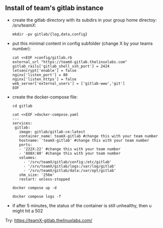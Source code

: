 ## Install of team's gitlab instance  
* create the gitlab directory with its subdirs in your group home directoy: */srv/teamX*:
  ```
  mkdir -pv gitlab/{log,data,config}
  ```
* put this minimal content in config subfolder (change X by your teams number):
  ``` 
  cat <<EOF >config/gitlab.rb
  external_url "https://teamX-gitlab.thelinuxlabs.com"
  gitlab_rails['gitlab_shell_ssh_port'] = 2424
  letsencrypt['enable'] = false
  nginx['listen_port'] = 80
  nginx['listen_https'] = false
  web_server['external_users'] = ['gitlab-www','git']
  EOF
  ```  
* create the docker-compose file:
  ```
  cd gitlab
  
  cat <<EOF >docker-compose.yaml
  ---
  services:
   gitlab:
     image: gitlab/gitlab-ce:latest
     container_name: teamX-gitlab #change this with your team number
     hostname: 'teamX-gitlab' #change this with your team number
     ports:
     - '222X:22' #change this with your team number
     - '888X:80' #change this with your team number
     volumes:
       - '/srv/teamX/gitlab/config:/etc/gitlab'
       - '/srv/teamX/gitlab/logs:/var/log/gitlab'  
       - '/srv/teamX/gitlab/data:/var/opt/gitlab'
     shm_size: '256m'
     restart: unless-stopped

  docker compose up -d

  docker compose logs -f
  ```
* if after 5 minutes, the status of the container is still unhealthy, then u might hit a 502
  
Try: https://teamX-gitlab.thelinuxlabs.com/

  

   
  
